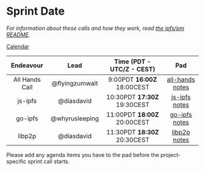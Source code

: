 # Sprint __Date__

_For information about these calls and how they work, read [the ipfs/pm README](https://github.com/ipfs/pm)._

[Calendar](https://calendar.google.com/calendar/embed?src=ipfs.io_eal36ugu5e75s207gfjcu0ae84@group.calendar.google.com)

Endeavour         | Lead            | Time (PDT - **UTC/Z** - CEST) | Pad
:---------------: | :-------------: | :--------------------------: | :----:
All Hands Call   | @flyingzumwalt    | 9:00PDT **16:00Z** 18:00CEST  | [all-hands notes](https://public.etherpad-mozilla.org/p/ipfs-__Date__-all-hands)
js-ipfs                | @diasdavid       | 10:30PDT **17:30Z** 19:30CEST | [js-ipfs notes](https://public.etherpad-mozilla.org/p/ipfs-__Date__-js-ipfs)
go-ipfs               | @whyrusleeping  | 11:00PDT **18:00Z** 20:00CEST | [go-ipfs notes](https://public.etherpad-mozilla.org/p/ipfs-__Date__-go-ipfs)
libp2p            | @diasdavid      | 11:30PDT **18:30Z** 20:30CEST | [libp2p notes](https://public.etherpad-mozilla.org/p/ipfs-__Date__-libp2p)

Please add any agenda items you have to the pad before the project-specific sprint call starts.
